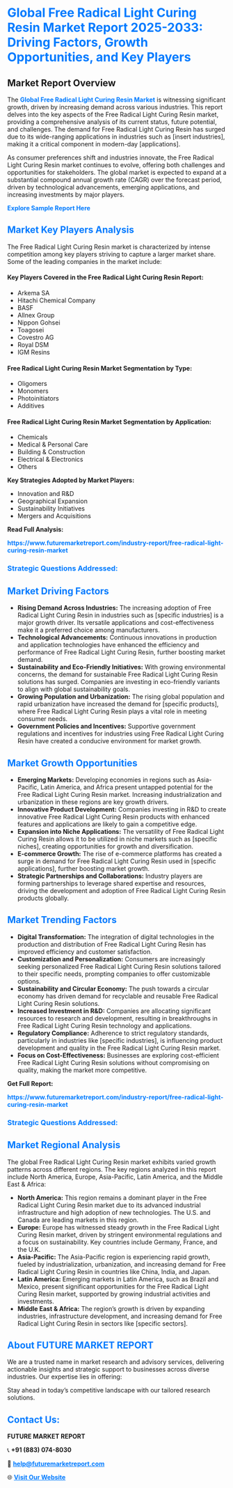 <h1 style="color: #007BFF;">Global Free Radical Light Curing Resin Market Report 2025-2033: Driving Factors, Growth Opportunities, and Key Players</h1>

<section id="overview">
<h2>Market Report Overview</h2>
<p>The <a href="https://www.futuremarketreport.com/industry-report/free-radical-light-curing-resin-market" style="color: #007BFF; text-decoration: none;"><strong>Global Free Radical Light Curing Resin Market</strong></a> is witnessing significant growth, driven by increasing demand across various industries. This report delves into the key aspects of the Free Radical Light Curing Resin market, providing a comprehensive analysis of its current status, future potential, and challenges. The demand for Free Radical Light Curing Resin has surged due to its wide-ranging applications in industries such as [insert industries], making it a critical component in modern-day [applications].</p>
<p>As consumer preferences shift and industries innovate, the Free Radical Light Curing Resin market continues to evolve, offering both challenges and opportunities for stakeholders. The global market is expected to expand at a substantial compound annual growth rate (CAGR) over the forecast period, driven by technological advancements, emerging applications, and increasing investments by major players.</p>
</section>

<section id="overview">
<p><a href="https://www.futuremarketreport.com/request-sample/reportId=114503" style="color: #007BFF; text-decoration: none;"><strong>Explore Sample Report Here</strong></a></p>
</section>

<section id="key-players">
<h2 style="color: #007BFF;">Market Key Players Analysis</h2>
<p>The Free Radical Light Curing Resin market is characterized by intense competition among key players striving to capture a larger market share. Some of the leading companies in the market include:</p>
<h4>Key Players Covered in the Free Radical Light Curing Resin Report:</h4>
<ul><li>Arkema SA</li><li>Hitachi Chemical Company</li><li>BASF</li><li>Allnex Group</li><li>Nippon Gohsei</li><li>Toagosei</li><li>Covestro AG</li><li>Royal DSM</li><li>IGM Resins</li></ul>
<h4>Free Radical Light Curing Resin Market Segmentation by Type:</h4>
<ul><li>Oligomers</li><li>Monomers</li><li>Photoinitiators</li><li>Additives</li></ul>

<h4>Free Radical Light Curing Resin Market Segmentation by Application:</h4>
<ul><li>Chemicals</li><li>Medical &amp; Personal Care</li><li>Building &amp; Construction</li><li>Electrical &amp; Electronics</li><li>Others</li></ul>
<p><strong>Key Strategies Adopted by Market Players:</strong></p>
<ul>
<li>Innovation and R&D</li>
<li>Geographical Expansion</li>
<li>Sustainability Initiatives</li>
<li>Mergers and Acquisitions</li>
</ul>
</section>

<section>
<p><strong>Read Full Analysis: </strong></p><a href="https://www.futuremarketreport.com/industry-report/free-radical-light-curing-resin-market" style="color: #007BFF; text-decoration: none;"><strong>https://www.futuremarketreport.com/industry-report/free-radical-light-curing-resin-market</strong></a>
<h3 style="color: #007BFF;">Strategic Questions Addressed:</h3>
</section>

<section id="driving-factors">
<h2 style="color: #007BFF;">Market Driving Factors</h2>
<ul>
<li><strong>Rising Demand Across Industries:</strong> The increasing adoption of Free Radical Light Curing Resin in industries such as [specific industries] is a major growth driver. Its versatile applications and cost-effectiveness make it a preferred choice among manufacturers.</li>
<li><strong>Technological Advancements:</strong> Continuous innovations in production and application technologies have enhanced the efficiency and performance of Free Radical Light Curing Resin, further boosting market demand.</li>
<li><strong>Sustainability and Eco-Friendly Initiatives:</strong> With growing environmental concerns, the demand for sustainable Free Radical Light Curing Resin solutions has surged. Companies are investing in eco-friendly variants to align with global sustainability goals.</li>
<li><strong>Growing Population and Urbanization:</strong> The rising global population and rapid urbanization have increased the demand for [specific products], where Free Radical Light Curing Resin plays a vital role in meeting consumer needs.</li>
<li><strong>Government Policies and Incentives:</strong> Supportive government regulations and incentives for industries using Free Radical Light Curing Resin have created a conducive environment for market growth.</li>
</ul>
</section>

<section id="growth-opportunities">
<h2 style="color: #007BFF;">Market Growth Opportunities</h2>
<ul>
<li><strong>Emerging Markets:</strong> Developing economies in regions such as Asia-Pacific, Latin America, and Africa present untapped potential for the Free Radical Light Curing Resin market. Increasing industrialization and urbanization in these regions are key growth drivers.</li>
<li><strong>Innovative Product Development:</strong> Companies investing in R&D to create innovative Free Radical Light Curing Resin products with enhanced features and applications are likely to gain a competitive edge.</li>
<li><strong>Expansion into Niche Applications:</strong> The versatility of Free Radical Light Curing Resin allows it to be utilized in niche markets such as [specific niches], creating opportunities for growth and diversification.</li>
<li><strong>E-commerce Growth:</strong> The rise of e-commerce platforms has created a surge in demand for Free Radical Light Curing Resin used in [specific applications], further boosting market growth.</li>
<li><strong>Strategic Partnerships and Collaborations:</strong> Industry players are forming partnerships to leverage shared expertise and resources, driving the development and adoption of Free Radical Light Curing Resin products globally.</li>
</ul>
</section>

<section id="trending-factors">
<h2 style="color: #007BFF;">Market Trending Factors</h2>
<ul>
<li><strong>Digital Transformation:</strong> The integration of digital technologies in the production and distribution of Free Radical Light Curing Resin has improved efficiency and customer satisfaction.</li>
<li><strong>Customization and Personalization:</strong> Consumers are increasingly seeking personalized Free Radical Light Curing Resin solutions tailored to their specific needs, prompting companies to offer customizable options.</li>
<li><strong>Sustainability and Circular Economy:</strong> The push towards a circular economy has driven demand for recyclable and reusable Free Radical Light Curing Resin solutions.</li>
<li><strong>Increased Investment in R&D:</strong> Companies are allocating significant resources to research and development, resulting in breakthroughs in Free Radical Light Curing Resin technology and applications.</li>
<li><strong>Regulatory Compliance:</strong> Adherence to strict regulatory standards, particularly in industries like [specific industries], is influencing product development and quality in the Free Radical Light Curing Resin market.</li>
<li><strong>Focus on Cost-Effectiveness:</strong> Businesses are exploring cost-efficient Free Radical Light Curing Resin solutions without compromising on quality, making the market more competitive.</li>
</ul>
</section>

<section>
<p><strong>Get Full Report: </strong></p><a href="https://www.futuremarketreport.com/industry-report/free-radical-light-curing-resin-market" style="color: #007BFF; text-decoration: none;"><strong>https://www.futuremarketreport.com/industry-report/free-radical-light-curing-resin-market</strong></a>
<h3 style="color: #007BFF;">Strategic Questions Addressed:</h3>
</section>


<section id="regional-analysis">
<h2 style="color: #007BFF;">Market Regional Analysis</h2>
<p>The global Free Radical Light Curing Resin market exhibits varied growth patterns across different regions. The key regions analyzed in this report include North America, Europe, Asia-Pacific, Latin America, and the Middle East & Africa:</p>
<ul>
<li><strong>North America:</strong> This region remains a dominant player in the Free Radical Light Curing Resin market due to its advanced industrial infrastructure and high adoption of new technologies. The U.S. and Canada are leading markets in this region.</li>
<li><strong>Europe:</strong> Europe has witnessed steady growth in the Free Radical Light Curing Resin market, driven by stringent environmental regulations and a focus on sustainability. Key countries include Germany, France, and the U.K.</li>
<li><strong>Asia-Pacific:</strong> The Asia-Pacific region is experiencing rapid growth, fueled by industrialization, urbanization, and increasing demand for Free Radical Light Curing Resin in countries like China, India, and Japan.</li>
<li><strong>Latin America:</strong> Emerging markets in Latin America, such as Brazil and Mexico, present significant opportunities for the Free Radical Light Curing Resin market, supported by growing industrial activities and investments.</li>
<li><strong>Middle East & Africa:</strong> The region’s growth is driven by expanding industries, infrastructure development, and increasing demand for Free Radical Light Curing Resin in sectors like [specific sectors].</li>
</ul>
</section>

<footer>
<h2 style="color: #007BFF;">About FUTURE MARKET REPORT</h2>
<p>We are a trusted name in market research and advisory services, delivering actionable insights and strategic support to businesses across diverse industries. Our expertise lies in offering:</p>

<p>Stay ahead in today’s competitive landscape with our tailored research solutions.</p>

<h2 style="color: #007BFF;">Contact Us:</h2>
<p><strong>FUTURE MARKET REPORT</strong></p>
<p>📞 <strong>+91 (883) 074-8030</strong></p>
<p>📧 <strong><a href="mailto:help@futuremarketreport.com" style="color: #007BFF;">help@futuremarketreport.com</a></strong></p>
<p>🌐 <strong><a href="https://www.futuremarketreport.com/" style="color: #007BFF;">Visit Our Website</a></strong></p>
</footer>